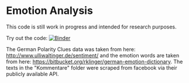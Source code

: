 # Emotion Analysis

This code is still work in progress and intended for research purposes.

Try out the code: [![Binder](https://mybinder.org/badge.svg)](https://mybinder.org/v2/gh/cod3licious/emotion_anaysis/emotion_analysis.ipynb)

The German Polarity Clues data was taken from here: http://www.ulliwaltinger.de/sentiment/ and the emotion words are taken from here: https://bitbucket.org/rklinger/german-emotion-dictionary. The texts in the "Kommentare" folder were scraped from facebook via their publicly available API.

